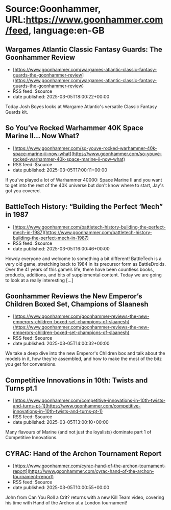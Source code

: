 # Source:Goonhammer, URL:https://www.goonhammer.com/feed, language:en-GB

## Wargames Atlantic Classic Fantasy Guards: The Goonhammer Review
 - [https://www.goonhammer.com/wargames-atlantic-classic-fantasy-guards-the-goonhammer-review](https://www.goonhammer.com/wargames-atlantic-classic-fantasy-guards-the-goonhammer-review)
 - RSS feed: $source
 - date published: 2025-03-05T18:00:22+00:00

Today Josh Boyes looks at Wargame Atlantic's versatile Classic Fantasy Guards kit.

## So You’ve Rocked Warhammer 40K Space Marine II… Now What?
 - [https://www.goonhammer.com/so-youve-rocked-warhammer-40k-space-marine-ii-now-what](https://www.goonhammer.com/so-youve-rocked-warhammer-40k-space-marine-ii-now-what)
 - RSS feed: $source
 - date published: 2025-03-05T17:00:11+00:00

If you've played a lot of Warhammer 40000: Space Marine II and you want to get into the rest of the 40K universe but don't know where to start, Jay's got you covered.

## BattleTech History: “Building the Perfect ‘Mech” in 1987
 - [https://www.goonhammer.com/battletech-history-building-the-perfect-mech-in-1987](https://www.goonhammer.com/battletech-history-building-the-perfect-mech-in-1987)
 - RSS feed: $source
 - date published: 2025-03-05T16:00:46+00:00

Howdy everyone and welcome to something a bit different! BattleTech is a very old game, stretching back to 1984 in its precursor form as BattleDroids. Over the 41 years of this game&#8217;s life, there have been countless books, products, additions, and bits of supplemental content. Today we are going to look at a really interesting [&#8230;]

## Goonhammer Reviews the New Emperor’s Children Boxed Set, Champions of Slaanesh
 - [https://www.goonhammer.com/goonhammer-reviews-the-new-emperors-children-boxed-set-champions-of-slaanesh](https://www.goonhammer.com/goonhammer-reviews-the-new-emperors-children-boxed-set-champions-of-slaanesh)
 - RSS feed: $source
 - date published: 2025-03-05T14:00:32+00:00

We take a deep dive into the new Emperor's Children box and talk about the models in it, how they're assembled, and how to make the most of the bitz you get for conversions.

## Competitive Innovations in 10th: Twists and Turns pt.1
 - [https://www.goonhammer.com/competitive-innovations-in-10th-twists-and-turns-pt-1](https://www.goonhammer.com/competitive-innovations-in-10th-twists-and-turns-pt-1)
 - RSS feed: $source
 - date published: 2025-03-05T13:00:10+00:00

Many flavours of Marine (and not just the loyalists) dominate part 1 of Competitive Innovations.

## CYRAC: Hand of the Archon Tournament Report
 - [https://www.goonhammer.com/cyrac-hand-of-the-archon-tournament-report](https://www.goonhammer.com/cyrac-hand-of-the-archon-tournament-report)
 - RSS feed: $source
 - date published: 2025-03-05T10:00:55+00:00

John from Can You Roll a Crit? returns with a new Kill Team video, covering his time with Hand of the Archon at a London tournament!

